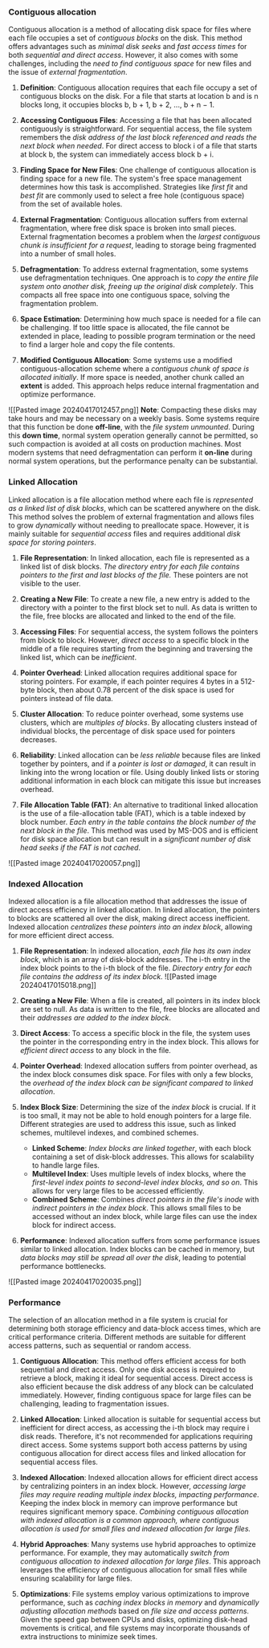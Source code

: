 ### Contiguous allocation
Contiguous allocation is a method of allocating disk space for files where each file occupies a set of *contiguous blocks* on the disk. This method offers advantages such as *minimal disk seeks* and *fast access times* for both *sequential and direct access*. However, it also comes with some challenges, including the *need to find contiguous space* for new files and the issue of *external fragmentation*.

1. **Definition**: Contiguous allocation requires that each file occupy a set of contiguous blocks on the disk. For a file that starts at location b and is n blocks long, it occupies blocks b, b + 1, b + 2, ..., b + n − 1.

2. **Accessing Contiguous Files**: Accessing a file that has been allocated contiguously is straightforward. For sequential access, the file system remembers the *disk address of the last block referenced and reads the next block when needed*. For direct access to block i of a file that starts at block b, the system can immediately access block b + i.

3. **Finding Space for New Files**: One challenge of contiguous allocation is finding space for a new file. The system's free space management determines how this task is accomplished. Strategies like *first fit* and *best fit* are commonly used to select a free hole (contiguous space) from the set of available holes.

4. **External Fragmentation**: Contiguous allocation suffers from external fragmentation, where free disk space is broken into small pieces. External fragmentation becomes a problem when the *largest contiguous chunk is insufficient for a request*, leading to storage being fragmented into a number of small holes.

5. **Defragmentation**: To address external fragmentation, some systems use defragmentation techniques. One approach is to *copy the entire file system onto another disk, freeing up the original disk completely*. This compacts all free space into one contiguous space, solving the fragmentation problem.

6. **Space Estimation**: Determining how much space is needed for a file can be challenging. If too little space is allocated, the file cannot be extended in place, leading to possible program termination or the need to find a larger hole and copy the file contents.

7. **Modified Contiguous Allocation**: Some systems use a modified contiguous-allocation scheme where a *contiguous chunk of space is allocated initially*. If more space is needed, another chunk called an **extent** is added. This approach helps reduce internal fragmentation and optimize performance.

![[Pasted image 20240417012457.png]]
**Note**: Compacting these disks may take hours and may be necessary on a weekly basis. Some systems require that this function be done **off-line**, with the *file system unmounted*. During this **down time**, normal system operation generally cannot be permitted, so such compaction is avoided at all costs on production machines. Most modern systems that need defragmentation can perform it **on-line** during normal system operations, but the performance penalty can be substantial.
### Linked Allocation
Linked allocation is a file allocation method where each file is *represented as a linked list of disk blocks*, which can be scattered anywhere on the disk. This method solves the problem of external fragmentation and allows files to grow *dynamically* without needing to preallocate space. However, it is mainly suitable for *sequential access* files and requires additional *disk space for storing pointers*.

1. **File Representation**: In linked allocation, each file is represented as a linked list of disk blocks. *The directory entry for each file contains pointers to the first and last blocks of the file.* These pointers are not visible to the user.

2. **Creating a New File**: To create a new file, a new entry is added to the directory with a pointer to the first block set to null. As data is written to the file, free blocks are allocated and linked to the end of the file.

3. **Accessing Files**: For sequential access, the system follows the pointers from block to block. However, *direct access* to a specific block in the middle of a file requires starting from the beginning and traversing the linked list, which can be *inefficient*.

4. **Pointer Overhead**: Linked allocation requires additional space for storing pointers. For example, if each pointer requires 4 bytes in a 512-byte block, then about 0.78 percent of the disk space is used for pointers instead of file data.

5. **Cluster Allocation**: To reduce pointer overhead, some systems use clusters, which are *multiples of blocks*. By allocating clusters instead of individual blocks, the percentage of disk space used for pointers decreases.

6. **Reliability**: Linked allocation can be *less reliable* because files are linked together by pointers, and if a *pointer is lost or damaged*, it can result in linking into the wrong location or file. Using doubly linked lists or storing additional information in each block can mitigate this issue but increases overhead.

7. **File Allocation Table (FAT)**: An alternative to traditional linked allocation is the use of a file-allocation table (FAT), which is a table indexed by block number. *Each entry in the table contains the block number of the next block in the file*. This method was used by MS-DOS and is efficient for disk space allocation but can result in a *significant number of disk head seeks if the FAT is not cached*.

![[Pasted image 20240417020057.png]]

### Indexed Allocation
Indexed allocation is a file allocation method that addresses the issue of direct access efficiency in linked allocation. In linked allocation, the pointers to blocks are scattered all over the disk, making direct access inefficient. Indexed allocation *centralizes these pointers into an index block*, allowing for more efficient direct access.

1. **File Representation**: In indexed allocation, *each file has its own index block*, which is an array of disk-block addresses. The i-th entry in the index block points to the i-th block of the file. *Directory entry for each file contains the address of its index block*.
![[Pasted image 20240417015018.png]]
2. **Creating a New File**: When a file is created, all pointers in its index block are set to null. As data is written to the file, free blocks are allocated and their *addresses are added to the index block*.

3. **Direct Access**: To access a specific block in the file, the system uses the pointer in the corresponding entry in the index block. This allows for *efficient direct access* to any block in the file.

4. **Pointer Overhead**: Indexed allocation suffers from pointer overhead, as the index block consumes disk space. For files with only a few blocks, the *overhead of the index block can be significant compared to linked allocation*.

5. **Index Block Size**: Determining the size of the *index block* is crucial. If it is too small, it may not be able to hold enough pointers for a large file. Different strategies are used to address this issue, such as linked schemes, multilevel indexes, and combined schemes.
   - **Linked Scheme**: *Index blocks are linked together*, with each block containing a set of disk-block addresses. This allows for scalability to handle large files.
   - **Multilevel Index**: Uses multiple levels of index blocks, where the *first-level index points to second-level index blocks, and so on*. This allows for very large files to be accessed efficiently.
   - **Combined Scheme**: Combines *direct pointers in the file's inode* with *indirect pointers in the index block*. This allows small files to be accessed without an index block, while large files can use the index block for indirect access.

6. **Performance**: Indexed allocation suffers from some performance issues similar to linked allocation. Index blocks can be cached in memory, but *data blocks may still be spread all over the disk*, leading to potential performance bottlenecks.

![[Pasted image 20240417020035.png]]

### Performance
The selection of an allocation method in a file system is crucial for determining both storage efficiency and data-block access times, which are critical performance criteria. Different methods are suitable for different access patterns, such as sequential or random access.

1. **Contiguous Allocation**: This method offers efficient access for both sequential and direct access. Only one disk access is required to retrieve a block, making it ideal for sequential access. Direct access is also efficient because the disk address of any block can be calculated immediately. However, finding contiguous space for large files can be challenging, leading to fragmentation issues.

2. **Linked Allocation**: Linked allocation is suitable for sequential access but inefficient for direct access, as accessing the i-th block may require i disk reads. Therefore, it's not recommended for applications requiring direct access. Some systems support both access patterns by using contiguous allocation for direct access files and linked allocation for sequential access files.

3. **Indexed Allocation**: Indexed allocation allows for efficient direct access by centralizing pointers in an index block. However, *accessing large files may require reading multiple index blocks, impacting performance*. Keeping the index block in memory can improve performance but requires significant memory space. *Combining contiguous allocation with indexed allocation is a common approach, where contiguous allocation is used for small files and indexed allocation for large files.*

4. **Hybrid Approaches**: Many systems use hybrid approaches to optimize performance. For example, they may automatically *switch from contiguous allocation to indexed allocation for large files*. This approach leverages the efficiency of contiguous allocation for small files while ensuring scalability for large files.

5. **Optimizations**: File systems employ various optimizations to improve performance, such as *caching index blocks in memory* and *dynamically adjusting allocation methods* based on *file size and access patterns*. Given the speed gap between CPUs and disks, optimizing disk-head movements is critical, and file systems may incorporate thousands of extra instructions to minimize seek times.
